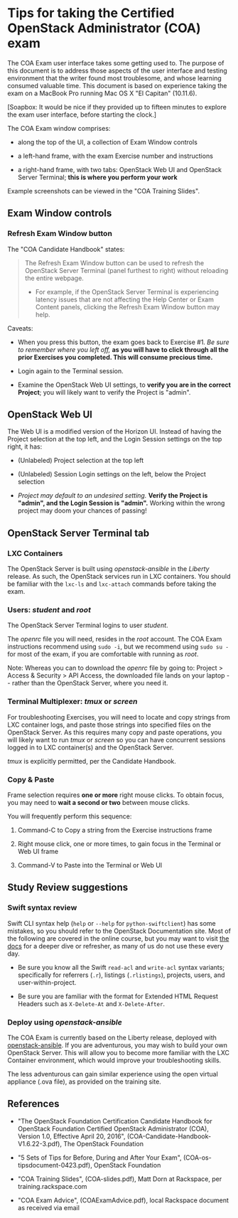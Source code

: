 # Tips for taking the Certified OpenStack Administrator (COA) exam

The COA Exam user interface takes some getting used to. The purpose of this document is to address those aspects of the user interface and testing environment that the writer found most troublesome, and whose learning consumed valuable time. This document is based on experience taking the exam on a MacBook Pro running Mac OS X "El Capitan" (10.11.6).

[Soapbox: It would be nice if they provided up to fifteen minutes to explore
the exam user interface, before starting the clock.]

The COA Exam window comprises:

* along the top of the UI, a collection of Exam Window controls

* a left-hand frame, with the exam Exercise number and instructions

* a right-hand frame, with two tabs: OpenStack Web UI and OpenStack Server Terminal; **this is where you perform your work**

Example screenshots can be viewed in the "COA Training Slides".

## Exam Window controls

### Refresh Exam Window button

The "COA Candidate Handbook" states:

> The Refresh Exam Window button can be used to refresh the OpenStack Server Terminal (panel furthest to right) without reloading the entire webpage.
>
>* For example, if the OpenStack Server Terminal is experiencing latency issues that are not affecting the Help Center or Exam Content panels, clicking the Refresh Exam Window button may help.

Caveats:

* When you press this button, the exam goes back to Exercise #1. _Be sure to remember where you left off,_ **as you will have to click through all the prior Exercises you completed. This will consume precious time.**

* Login again to the Terminal session.

* Examine the OpenStack Web UI settings, to **verify you are in the correct Project**; you will likely want to verify the Project is "admin".

## OpenStack Web UI

The Web UI is a modified version of the Horizon UI. Instead of having the Project selection at the top left, and the Login Session settings on the top right, it has:

* (Unlabeled) Project selection at the top left

* (Unlabeled) Session Login settings on the left, below the Project selection

* _Project may default to an undesired setting._ **Verify the Project is "admin", and the Login Session is "admin".** Working within the wrong project may doom your chances of passing!

## OpenStack Server Terminal tab

### LXC Containers

The OpenStack Server is built using _openstack-ansible_ in the _Liberty_ release. As such, the OpenStack services run in LXC containers. You should be familiar with the `lxc-ls` and `lxc-attach` commands before taking the exam.

### Users: _student_ and _root_

The OpenStack Server Terminal logins to user _student_.

The _openrc_ file you will need, resides in the _root_ account. The COA Exam instructions recommend using `sudo -i`, but we recommend using `sudo su -` for most of the exam, if you are comfortable with running as _root_.

Note: Whereas you can to download the _openrc_ file by going to: Project > Access & Security > API Access, the downloaded file lands on your laptop -- rather than the OpenStack Server, where you need it.

### Terminal Multiplexer: _tmux_ or _screen_

For troubleshooting Exercises, you will need to locate and copy strings from LXC container logs, and paste those strings into specified files on the OpenStack Server. As this requires many copy and paste operations, you will likely want to run _tmux_ or _screen_ so you can have concurrent sessions logged in to LXC container(s) and the OpenStack Server.

_tmux_ is explicitly permitted, per the Candidate Handbook.

### Copy & Paste

Frame selection requires **one or more** right mouse clicks. To obtain focus, you may need to **wait a second or two** between mouse clicks.

You will frequently perform this sequence:

1. Command-C to Copy a string from the Exercise instructions frame

1. Right mouse click, one or more times, to gain focus in the Terminal or Web UI frame

1. Command-V to Paste into the Terminal or Web UI

## Study Review suggestions

### Swift syntax review

Swift CLI syntax help (`help` or `--help` for `python-swiftclient`) has some mistakes, so you should refer to the OpenStack Documentation site.  Most of the following are covered in the online course, but you may want to visit [the docs](docs.openstack.org) for a deeper dive or refresher, as many of us do not use these every day.

* Be sure you know all the Swift `read-acl` and `write-acl` syntax variants; specifically for referrers (`.r`), listings (`.rlistings`), projects, users, and user-within-project.

* Be sure you are familiar with the format for Extended HTML Request Headers such as `X-Delete-At` and `X-Delete-After`.

### Deploy using _openstack-ansible_

The COA Exam is currently based on the Liberty release, deployed with [openstack-ansible](https://github.com/openstack/openstack-ansible). If you are adventurous, you may wish to build your own OpenStack Server. This will allow you to become more familiar with the LXC Container environment, which would improve your troubleshooting skills.

The less adventurous can gain similar experience using the open virtual appliance (.ova file), as provided on the training site.

## References

* "The OpenStack Foundation Certification Candidate Handbook for OpenStack Foundation Certified OpenStack Administrator (COA), Version 1.0, Effective April 20, 2016", (COA-Candidate-Handbook-V1.6.22-3.pdf), The OpenStack Foundation

* "5 Sets of Tips for Before, During and After Your Exam", (COA-os-tipsdocument-0423.pdf), OpenStack Foundation

* "COA Training Slides", (COA-slides.pdf), Matt Dorn at Rackspace, per training.rackspace.com

* "COA Exam Advice", (COAExamAdvice.pdf), local Rackspace document as received via email
